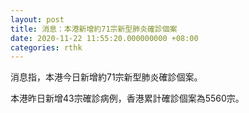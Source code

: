 ```yaml
---
layout: post
title: 消息：本港新增約71宗新型肺炎確診個案
date: 2020-11-22 11:55:20.000000000 +08:00
categories: rthk
---
```


消息指，本港今日新增約71宗新型肺炎確診個案。

本港昨日新增43宗確診病例，香港累計確診個案為5560宗。
